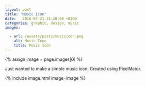 ```yaml
---
layout: post
title: "Music Icon"
date:   2016-07-21 21:20:00 +0100
categories: graphic, design, music
images:

  - url: /assets/posts/musicicon.png
    alt: Music Icon
    title: Music Icon
---
```

{% assign image = page.images[0] %}

Just wanted to make a simple music icon. Created using PixelMator.

{% include image.html image=image %}